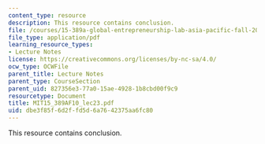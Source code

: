 ```yaml
---
content_type: resource
description: This resource contains conclusion.
file: /courses/15-389a-global-entrepreneurship-lab-asia-pacific-fall-2010/dbe3f85f6d2ffd5d6a7642375aa6fc80_MIT15_389AF10_lec23.pdf
file_type: application/pdf
learning_resource_types:
- Lecture Notes
license: https://creativecommons.org/licenses/by-nc-sa/4.0/
ocw_type: OCWFile
parent_title: Lecture Notes
parent_type: CourseSection
parent_uid: 827356e3-77a0-15ae-4928-1b8cbd00f9c9
resourcetype: Document
title: MIT15_389AF10_lec23.pdf
uid: dbe3f85f-6d2f-fd5d-6a76-42375aa6fc80
---
```

This resource contains conclusion.
